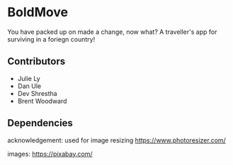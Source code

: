 # BoldMove
You have packed up on made a change, now what? A traveller's app for surviving in a foriegn country!

## Contributors
* Julie Ly
* Dan Ule
* Dev Shrestha
* Brent Woodward

## Dependencies

acknowledgement: 
used for image resizing
https://www.photoresizer.com/

images: 
https://pixabay.com/
